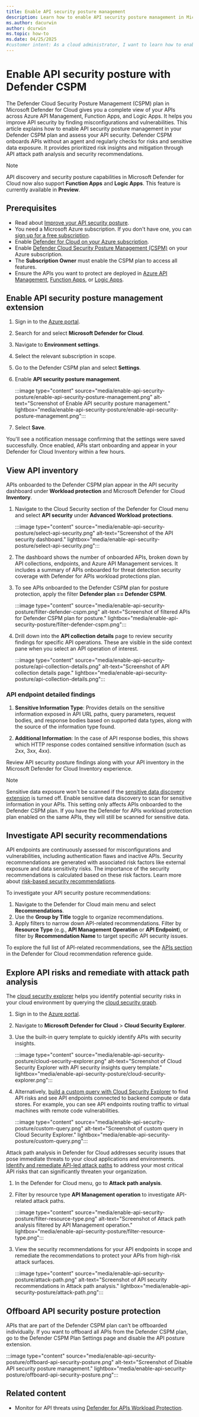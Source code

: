 ```yaml
---
title: Enable API security posture management
description: Learn how to enable API security posture management in Microsoft Defender for Cloud to protect your APIs.
ms.author: dacurwin
author: dcurwin
ms.topic: how-to
ms.date: 04/25/2025
#customer intent: As a cloud administrator, I want to learn how to enable API security posture management to protect my APIs in Azure API Management, Function Apps, and Logic Apps.
---
```


# Enable API security posture with Defender CSPM  

The Defender Cloud Security Posture Management (CSPM) plan in Microsoft Defender for Cloud gives you a complete view of your APIs across Azure API Management, Function Apps, and Logic Apps. It helps you improve API security by finding misconfigurations and vulnerabilities. This article explains how to enable API security posture management in your Defender CSPM plan and assess your API security. Defender CSPM onboards APIs without an agent and regularly checks for risks and sensitive data exposure. It provides prioritized risk insights and mitigation through API attack path analysis and security recommendations.  

> [!NOTE]
> API discovery and security posture capabilities in Microsoft Defender for Cloud now also support **Function Apps** and **Logic Apps**. This feature is currently available in **Preview**.

## Prerequisites
  
- Read about [Improve your API security posture](api-security-posture-overview.md).  
- You need a Microsoft Azure subscription. If you don't have one, you can [sign up for a free subscription](https://azure.microsoft.com/pricing/free-trial).  
- Enable [Defender for Cloud on your Azure subscription](connect-azure-subscription.md).  
- Enable [Defender Cloud Security Posture Management (CSPM)](tutorial-enable-cspm-plan.md) on your Azure subscription.
- The **Subscription Owner** must enable the CSPM plan to access all features.  
- Ensure the APIs you want to protect are deployed in [Azure API Management](/azure/api-management/api-management-key-concepts), [Function Apps](/azure/azure-functions/functions-overview), or [Logic Apps](/azure/logic-apps/logic-apps-overview).

## Enable API security posture management extension
  
1. Sign in to the [Azure portal](https://portal.azure.com/).  
1. Search for and select **Microsoft Defender for Cloud**.  
1. Navigate to **Environment settings**.  
1. Select the relevant subscription in scope.  
1. Go to the Defender CSPM plan and select **Settings**.  
1. Enable **API security posture management**.  

   :::image type="content" source="media/enable-api-security-posture/enable-api-security-posture-management.png" alt-text="Screenshot of Enable API security posture management." lightbox="media/enable-api-security-posture/enable-api-security-posture-management.png":::

1. Select **Save**.  

You'll see a notification message confirming that the settings were saved successfully. Once enabled, APIs start onboarding and appear in your Defender for Cloud Inventory within a few hours.  

## View API inventory

APIs onboarded to the Defender CSPM plan appear in the API security dashboard under **Workload protection** and Microsoft Defender for Cloud **Inventory**.  

1. Navigate to the Cloud Security section of the Defender for Cloud menu and select **API security** under **Advanced Workload protections**.  

   :::image type="content" source="media/enable-api-security-posture/select-api-security.png" alt-text="Screenshot of the API security dashboard." lightbox="media/enable-api-security-posture/select-api-security.png":::

1. The dashboard shows the number of onboarded APIs, broken down by API collections, endpoints, and Azure API Management services. It includes a summary of APIs onboarded for threat detection security coverage with Defender for APIs workload protections plan.  
1. To see APIs onboarded to the Defender CSPM plan for posture protection, apply the filter **Defender plan == Defender CSPM**.  

   :::image type="content" source="media/enable-api-security-posture/filter-defender-cspm.png" alt-text="Screenshot of filtered APIs for Defender CSPM plan for posture." lightbox="media/enable-api-security-posture/filter-defender-cspm.png":::

1. Drill down into the **API collection details** page to review security findings for specific API operations. These are visible in the side context pane when you select an API operation of interest.  

   :::image type="content" source="media/enable-api-security-posture/api-collection-details.png" alt-text="Screenshot of API collection details page." lightbox="media/enable-api-security-posture/api-collection-details.png":::

### API endpoint detailed findings  

1. **Sensitive Information Type**: Provides details on the sensitive information exposed in API URL paths, query parameters, request bodies, and response bodies based on supported data types, along with the source of the information type found. 

1. **Additional Information**: In the case of API response bodies, this shows which HTTP response codes contained sensitive information (such as 2xx, 3xx, 4xx).  

Review API security posture findings along with your API inventory in the Microsoft Defender for Cloud Inventory experience.  

> [!NOTE]
> Sensitive data exposure won't be scanned if the [sensitive data discovery extension](tutorial-enable-cspm-plan.md#enable-the-components-of-the-defender-cspm-plan) is turned off. Enable sensitive data discovery to scan for sensitive information in your APIs. This setting only affects APIs onboarded to the Defender CSPM plan. If you have the Defender for APIs workload protection plan enabled on the same APIs, they will still be scanned for sensitive data.

## Investigate API security recommendations

API endpoints are continuously assessed for misconfigurations and vulnerabilities, including authentication flaws and inactive APIs. Security recommendations are generated with associated risk factors like external exposure and data sensitivity risks. The importance of the security recommendations is calculated based on these risk factors. Learn more about [risk-based security recommendations](risk-prioritization.md#recommendations).

To investigate your API security posture recommendations:

1. Navigate to the Defender for Cloud main menu and select **Recommendations**.
1. Use the **Group by Title** toggle to organize recommendations.
1. Apply filters to narrow down API-related recommendations. Filter by **Resource Type** (e.g., **API Management Operation** or **API Endpoint**), or filter by **Recommendation Name** to target specific API security issues.

To explore the full list of API-related recommendations, see the [APIs section](recommendations-reference-api.md) in the Defender for Cloud recommendation reference guide.

## Explore API risks and remediate with attack path analysis

The [cloud security explorer](concept-attack-path.md#what-is-cloud-security-explorer) helps you identify potential security risks in your cloud environment by querying the [cloud security graph](concept-attack-path.md#what-is-cloud-security-graph).  

1. Sign in to the [Azure portal](https://portal.azure.com/).  
1. Navigate to **Microsoft Defender for Cloud** > **Cloud Security Explorer**.  
1. Use the built-in query template to quickly identify APIs with security insights.  

   :::image type="content" source="media/enable-api-security-posture/cloud-security-explorer.png" alt-text="Screenshot of Cloud Security Explorer with API security insights query template." lightbox="media/enable-api-security-posture/cloud-security-explorer.png":::

1. Alternatively, [build a custom query with Cloud Security Explorer](how-to-manage-cloud-security-explorer.md) to find API risks and see API endpoints connected to backend compute or data stores. For example, you can see API endpoints routing traffic to virtual machines with remote code vulnerabilities.  

   :::image type="content" source="media/enable-api-security-posture/custom-query.png" alt-text="Screenshot of custom query in Cloud Security Explorer." lightbox="media/enable-api-security-posture/custom-query.png":::

Attack path analysis in Defender for Cloud addresses security issues that pose immediate threats to your cloud applications and environments. [Identify and remediate API-led attack paths](how-to-manage-attack-path.md) to address your most critical API risks that can significantly threaten your organization.  

1. In the Defender for Cloud menu, go to **Attack path analysis**.  
1. Filter by resource type **API Management operation** to investigate API-related attack paths.  

   :::image type="content" source="media/enable-api-security-posture/filter-resource-type.png" alt-text="Screenshot of Attack path analysis filtered by API Management operation." lightbox="media/enable-api-security-posture/filter-resource-type.png":::

1. View the security recommendations for your API endpoints in scope and remediate the recommendations to protect your APIs from high-risk attack surfaces.  

   :::image type="content" source="media/enable-api-security-posture/attack-path.png" alt-text="Screenshot of API security recommendations in Attack path analysis." lightbox="media/enable-api-security-posture/attack-path.png":::

## Offboard API security posture protection

APIs that are part of the Defender CSPM plan can't be offboarded individually. If you want to offboard all APIs from the Defender CSPM plan, go to the Defender CSPM Plan Settings page and disable the API posture extension.  

:::image type="content" source="media/enable-api-security-posture/offboard-api-security-posture.png" alt-text="Screenshot of Disable API security posture management." lightbox="media/enable-api-security-posture/offboard-api-security-posture.png":::

## Related content

- Monitor for API threats using [Defender for APIs Workload Protection](defender-for-apis-deploy.md).
